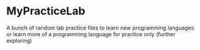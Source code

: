 # MyPracticeLab
A bunch of random lab practice files to learn new programming languages or learn more of a programming language
for practice only
(further exploring)
